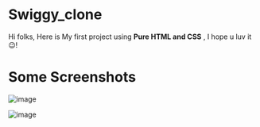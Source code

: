 # Swiggy_clone
Hi folks, Here is My first project using <b>Pure HTML and CSS</b> , I hope u luv it 😉!

# Some Screenshots

![image](https://user-images.githubusercontent.com/80830391/131313819-3c048ea1-3054-4272-aaa2-c3e9e449f802.png)

![image](https://user-images.githubusercontent.com/80830391/131313894-d3213bb9-8c9d-47f5-9c43-fecf404248f5.png)



